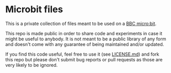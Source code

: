 # Microbit files

This is a private collection of files meant to be used on a [BBC micro:bit](https://www.microbit.co.uk/).

This repo is made public in order to share code and experiments in case it might be useful to anybody. It is not meant to be a public library of any form and doesn't come with any guarantee of being maintained and/or updated.

If you find this code useful, feel free to use it (see [LICENSE.md](./LICENSE.md)) and fork this repo but please don't submit bug reports or pull requests as those are very likely to be ignored.
